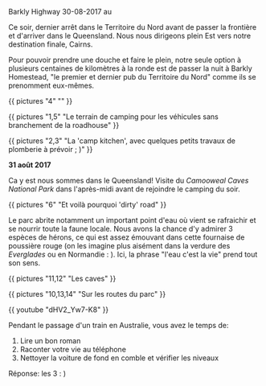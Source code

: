 Barkly Highway
30-08-2017
au

Ce soir, dernier arrêt dans le Territoire du Nord avant de passer la frontière et d'arriver dans le Queensland. Nous nous dirigeons plein Est vers notre destination finale, Cairns.

Pour pouvoir prendre une douche et faire le plein, notre seule option à plusieurs centaines de kilomètres à la ronde est de passer la nuit à Barkly Homestead, "le premier et dernier pub du Territoire du Nord" comme ils se prenomment eux-mêmes.

{{ pictures "4" "" }}

{{ pictures "1,5" "Le terrain de camping pour les véhicules sans branchement de la roadhouse" }}

{{ pictures "2,3" "La 'camp kitchen', avec quelques petits travaux de plomberie à prévoir ; )" }}


**31 août 2017**

Ca y est nous sommes dans le Queensland! Visite du *Camooweal Caves National Park* dans l'après-midi avant de rejoindre le camping du soir.

{{ pictures "6" "Et voilà pourquoi 'dirty' road" }}

Le parc abrite notamment un important point d'eau où vient se rafraichir et se nourrir toute la faune locale. Nous avons la chance d'y admirer 3 espèces de hérons, ce qui est assez émouvant dans cette fournaise de poussière rouge (on les imagine plus aisément dans la verdure des *Everglades* ou en Normandie : ). Ici, la phrase "l'eau c'est la vie" prend tout son sens.

{{ pictures "11,12" "Les caves" }}

{{ pictures "10,13,14" "Sur les routes du parc" }}

<div class="center">
  {{ youtube "dHV2_Yw7-K8" }}

</div>

Pendant le passage d'un train en Australie, vous avez le temps de:

1. Lire un bon roman
1. Raconter votre vie au téléphone
1. Nettoyer la voiture de fond en comble et vérifier les niveaux

Réponse: les 3 : )

